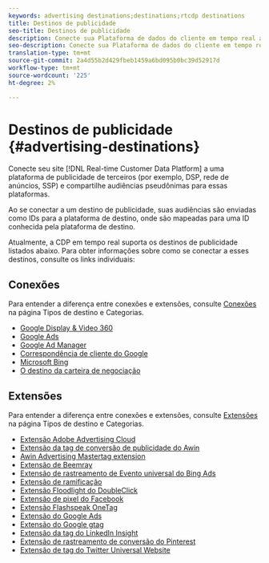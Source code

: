 ```yaml
---
keywords: advertising destinations;destinations;rtcdp destinations
title: Destinos de publicidade
seo-title: Destinos de publicidade
description: Conecte sua Plataforma de dados do cliente em tempo real a uma plataforma de publicidade de terceiros (por exemplo, DSP, rede de anúncios, SSP) e compartilhe audiências pseudônimo nessas plataformas.
seo-description: Conecte sua Plataforma de dados do cliente em tempo real a uma plataforma de publicidade de terceiros (por exemplo, DSP, rede de anúncios, SSP) e compartilhe audiências pseudônimo nessas plataformas.
translation-type: tm+mt
source-git-commit: 2a4d55b2d429fbeb1459a6bd095b0bc39d52917d
workflow-type: tm+mt
source-wordcount: '225'
ht-degree: 2%

---
```



# Destinos de publicidade {#advertising-destinations}

Conecte seu site [!DNL Real-time Customer Data Platform] a uma plataforma de publicidade de terceiros (por exemplo, DSP, rede de anúncios, SSP) e compartilhe audiências pseudônimas para essas plataformas.

Ao se conectar a um destino de publicidade, suas audiências são enviadas como IDs para a plataforma de destino, onde são mapeadas para uma ID conhecida pela plataforma de destino.

Atualmente, a CDP em tempo real suporta os destinos de publicidade listados abaixo. Para obter informações sobre como se conectar a esses destinos, consulte os links individuais:

## Conexões

Para entender a diferença entre conexões e extensões, consulte [Conexões](/help/rtcdp/destinations/destination-types.md#connections) na página Tipos de destino e Categorias.


* [Google Display &amp; Video 360](/help/rtcdp/destinations/google-dv360-destination.md)
* [Google Ads](/help/rtcdp/destinations/google-ads-destination.md)
* [Google Ad Manager](/help/rtcdp/destinations/google-ad-manager-destination.md)
* [Correspondência de cliente do Google](/help/rtcdp/destinations/google-customer-match-destination.md)
* [Microsoft Bing](/help/rtcdp/destinations/bing-destination.md)
* [O destino da carteira de negociação](/help/rtcdp/destinations/tradedesk-destination.md)




## Extensões

Para entender a diferença entre conexões e extensões, consulte [Extensões](/help/rtcdp/destinations/destination-types.md#extensions) na página Tipos de destino e Categorias.

* [Extensão Adobe Advertising Cloud](/help/rtcdp/destinations/adobe-advertising-cloud-extension.md)
* [Extensão da tag de conversão de publicidade do Awin](/help/rtcdp/destinations/awin-conversiontag-extension.md)
* [Awin Advertising Mastertag extension](/help/rtcdp/destinations/awin-mastertag-extension.md)
* [Extensão de Beemray](beemray-extension.md)
* [Extensão de rastreamento de Evento universal do Bing Ads](/help/rtcdp/destinations/bing-ads-extension.md)
* [Extensão de ramificação](/help/rtcdp/destinations/branch-extension.md)
* [Extensão Floodlight do DoubleClick](/help/rtcdp/destinations/doubleclick-floodlight-extension.md)
* [Extensão de pixel do Facebook](/help/rtcdp/destinations/facebook-pixel-extension.md)
* [Extensão Flashspeak OneTag](/help/rtcdp/destinations/flashtalking-extension.md)
* [Extensão do Google Ads](/help/rtcdp/destinations/google-ads-extension.md)
* [Extensão do Google gtag](/help/rtcdp/destinations/gtag-advertising-extension.md)
* [Extensão da tag do LinkedIn Insight](linkedin-extension.md)
* [Extensão de rastreamento de conversão do Pinterest](pinterest-extension.md)
* [Extensão de tag do Twitter Universal Website](twitter-uwt-extension.md)